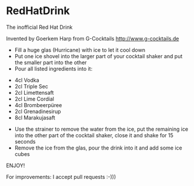 # RedHatDrink
The inofficial Red Hat Drink

Invented by Goerkem Harp from G-Cocktails http://www.g-cocktails.de

* Fill a huge glas (Hurricane) with ice to let it cool down
* Put one ice shovel into the larger part of your cocktail shaker and put the smaller part into the other
* Pour all listed ingredients into it:

- 4cl Vodka
- 2cl Triple Sec
- 2cl Limettensaft
- 2cl Lime Cordial
- 4cl Brombeerpüree
- 2cl Grenadinesirup
- 8cl Marakujasaft

* Use the strainer to remove the water from the ice, put the remaining ice into the other part of the cocktail shaker, close it and shake for 15 seconds
* Remove the ice from the glas, pour the drink into it and add some ice cubes

ENJOY!

For improvements: I accept pull requests :-)))
